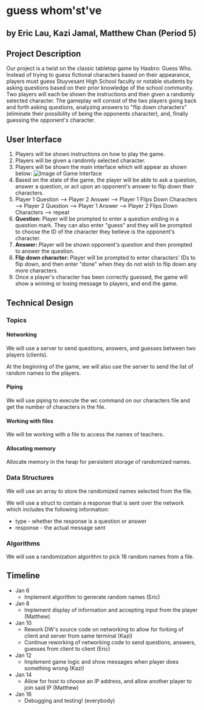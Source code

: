 # guess whom'st've

## by Eric Lau, Kazi Jamal, Matthew Chan (Period 5)

## Project Description

Our project is a twist on the classic tabletop game by Hasbro: Guess Who. Instead of trying to guess fictional characters based on their appearance, players must guess Stuyvesant High School faculty or notable students by asking questions based on their prior knowledge of the school community. Two players will each be shown the instructions and then given a randomly selected character. The gameplay will consist of the two players going back and forth asking questions, analyzing answers to "flip down characters" (eliminate their possibility of being the opponents character), and, finally guessing the opponent's character.

## User Interface

1. Players will be shown instructions on how to play the game.
2. Players will be given a randomly selected character.
3. Players will be shown the main interface which will appear as shown below:
![Image of Game Interface](/examples/example_game.png)
4. Based on the state of the game, the player will be able to ask a question, answer a question, or act upon an opponent's answer to flip down their characters.
5. Player 1 Question --> Player 2 Answer --> Player 1 Flips Down Characters --> Player 2 Question --> Player 1 Answer --> Player 2 Flips Down Characters  --> repeat
6. **Question:** Player will be prompted to enter a question ending in a question mark. They can also enter "guess" and they will be prompted to choose the ID of the character they believe is the opponent's character.
7. **Answer:** Player will be shown opponent's question and then prompted to answer the question.
8. **Flip down character:** Player will be prompted to enter characters' IDs to flip down, and then enter "done" when they do not wish to flip down any more characters.
9. Once a player's character has been correctly guessed, the game will show a winning or losing message to players, and end the game.

## Technical Design

### Topics

#### Networking

We will use a server to send questions, answers, and guesses between two players (clients).

At the beginning of the game, we will also use the server to send the list of random names to the players.

#### Piping

We will use piping to execute the wc command on our characters file and get the number of characters in the file.

#### Working with files

We will be working with a file to access the names of teachers.

#### Allocating memory

Allocate memory in the heap for persistent storage of randomized names.

### Data Structures

We will use an array to store the randomized names selected from the file.

We will use a struct to contain a response that is sent over the network which includes the following information:

- type - whether the response is a question or answer
- response - the actual message sent

### Algorithms

We will use a randomization algorithm to pick 16 random names from a file.

## Timeline

- Jan 6
  - Implement algorithm to generate random names (Eric)
- Jan 8
  - Implement display of information and accepting input from the player (Matthew)
- Jan 10
  - Rework DW's source code on networking to allow for forking of client and server from same terminal (Kazi)
  - Continue reworking of networking code to send questions, answers, guesses from client to client (Eric)
- Jan 12
  - Implement game logic and show messages when player does something wrong (Kazi)
- Jan 14
  - Allow for host to choose an IP address, and allow another player to join said IP (Matthew)
- Jan 16
  - Debugging and testing! (everybody)
